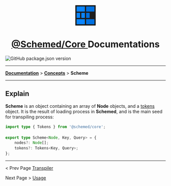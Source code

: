 <div align="center">
    <img alt="Schemed Logo" width="64" src="https://raw.githubusercontent.com/schemed-js/brand/master/dark/main-fill.svg">
    <h1>
		<a href="https://github.com/schemed-js/core">
        	@Schemed/Core
    	</a>
		<span>Documentations</span>
	</h1>
</div>

<img alt="GitHub package.json version" src="https://img.shields.io/github/package-json/v/schemed-js/core">

---

[**Documentation**](../README.md) > [**Concepts**](README.md) > **Scheme**

---

## Explain

**Scheme** is an object containing an array of **Node** objects, and a [tokens](tokenizer.md#tokens) object. It is the result of loading process in **Schemed**, and is the main seed for transpiling process:

```ts
import type { Tokens } from '@schemed/core';

export type Scheme<Node, Key, Query> = {
	nodes?: Node[];
	tokens?: Tokens<Key, Query>;
};
```

---

< Prev Page
[Transpiler](transpiler.md)

Next Page >
[Usage](../usage/README.md)
